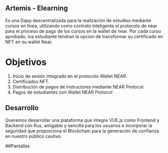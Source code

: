 ## Artemis - Elearning

Es una Dapp descentralizada para la realización de estudios mediante cursos en línea, utilizando como contrato inteligente el protocolo de near para el proceso de pago de los cursos en la wallet de near.
Por cada curso aprobado, los estudiante tendran la opcion de transformar su certificado en NFT en su wallet Near.

# Objetivos

1.	Inicio de sesión integrado en el protocolo Wallet NEAR.
2.	Certificados NFT.
3.	Distribución de pagos de instructores mediante NEAR Protocol.
4.	Pagos de estudiantes con Wallet NEAR Protocol

## Desarrollo  

Queremos desarrollar una plataforma que integre VUE.js como Frontend y Backend con Rus, amigable y sencilla para los usuarios e incorporar la seguridad que proporciona el Blockchain para la generación de confianza en nuestro público cautivo.


##Pantallas



